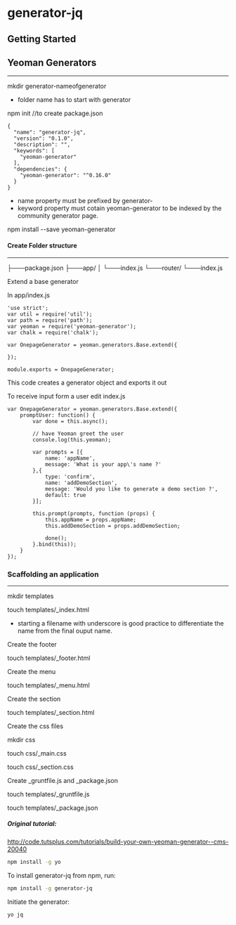 # generator-jq

## Getting Started

## Yeoman Generators
-----------------------------------
mkdir generator-nameofgenerator

- folder name has to start with generator

npm init //to create package.json

```
{
  "name": "generator-jq",
  "version": "0.1.0",
  "description": "",
  "keywords": [
    "yeoman-generator"
  ],
  "dependencies": {
    "yeoman-generator": "^0.16.0"
  }
}
```

- name property must be prefixed by generator-
- keyword property must cotain yeoman-generator to be indexed by the community generator page.

npm install --save yeoman-generator

#### Create Folder structure
------------------------------

├───package.json
├───app/
│   └───index.js
└───router/
    └───index.js

Extend a base generator

In app/index.js

```
'use strict';
var util = require('util');
var path = require('path');
var yeoman = require('yeoman-generator');
var chalk = require('chalk');

var OnepageGenerator = yeoman.generators.Base.extend({

});

module.exports = OnepageGenerator;

```
This code creates a generator object and exports it out


To receive input form a user edit index.js

```
var OnepageGenerator = yeoman.generators.Base.extend({
    promptUser: function() {
        var done = this.async();

        // have Yeoman greet the user
        console.log(this.yeoman);

        var prompts = [{
            name: 'appName',
            message: 'What is your app\'s name ?'
        },{
            type: 'confirm',
            name: 'addDemoSection',
            message: 'Would you like to generate a demo section ?',
            default: true
        }];

        this.prompt(prompts, function (props) {
            this.appName = props.appName;
            this.addDemoSection = props.addDemoSection;

            done();
        }.bind(this));
    }
});
```

### Scaffolding an application
-------------------------------------
mkdir templates

touch templates/_index.html

- starting a filename with underscore is good practice to differentiate the name from the final ouput name.

Create the footer

touch templates/_footer.html

Create the menu

touch templates/_menu.html

Create the section

touch templates/_section.html

Create the css files

mkdir css

touch css/_main.css

touch css/_section.css

Create _gruntfile.js and _package.json

touch templates/_gruntfile.js

touch templates/_package.json

##### Original tutorial:

http://code.tutsplus.com/tutorials/build-your-own-yeoman-generator--cms-20040



```bash
npm install -g yo
```
To install generator-jq from npm, run:

```bash
npm install -g generator-jq
```

Initiate the generator:

```bash
yo jq
```
